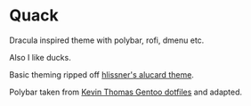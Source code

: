 # Quack

Dracula inspired theme with polybar, rofi, dmenu etc.

Also I like ducks.

Basic theming ripped off [hlissner's alucard theme](https://github.com/hlissner/dotfiles/tree/master/modules/themes/alucard).

Polybar taken from [Kevin Thomas Gentoo dotfiles](https://gitlab.com/KevinNThomas/dotfiles) and adapted.
